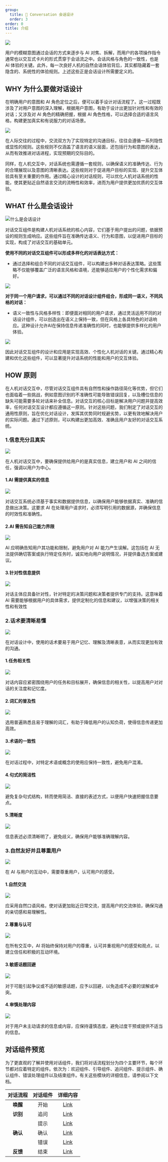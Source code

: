 ```yaml
---
group:
  title: 💭 Conversation 会话设计
  order: 3
order: 0
title: 介绍
---
```


![](https://mdn.alipayobjects.com/huamei_iwk9zp/afts/img/A*ohp_SLO1eaEAAAAAAAAAAAAADgCCAQ/fmt.webp)

用户的模糊意图通过会话的方式来逐步与 AI 对焦、拆解，而用户的各项操作指令通常也以交互式卡片的形式贯穿于会话流之中。会话风格与角色的一致性，也是 AI 体验的关键。此外，每一次良好人机的自然会话体验背后，其实都隐藏着一套隐含的、系统性的体验规则。上述这些正是会话设计所需要定义的。

## WHY 为什么要做对话设计

在明确用户的意图和 AI 角色定位之后，便可以着手设计对话流程了。这一过程既涉及了对用户意图的深入理解，根据用户意图，有助于设计出更加针对性和有效的对话；又涉及对 AI 角色的精确把握，根据 AI 角色性格，可以选择合适的语言风格，构建更加真实和有说服力的对话场景。

![](https://mdn.alipayobjects.com/huamei_iwk9zp/afts/img/A*C94kQK-GA9QAAAAAAAAAAAAADgCCAQ/fmt.webp)

在人际交往的过程中，交流双方为了实现特定的沟通目标，往往会遵循一系列隐性或显性的规则。这些规则不仅涵盖了语言的语义层面，还包括行为和意图的表达，从而有效推进对话进程，实现预期的交际目的。

同样，在人机交互中，对话系统也需遵循一套规则，以确保语义的准确传达、行为的合理展现以及意图的清晰表达。这些规则对于促进用户目标的实现、提升交互体验具有至关重要的作用。通过精心设计的对话规则，可以优化人机对话系统的性能，使其更贴近自然语言交流的流畅性和效率，进而为用户提供更加优质的交互体验。

## WHAT 什么是会话设计

![什么是会话设计](https://mdn.alipayobjects.com/huamei_iwk9zp/afts/img/A*QI3xQrObsI4AAAAAAAAAAAAADgCCAQ/fmt.webp)

对话交互组件是构建人机对话系统的核心内容，它们基于用户提出的问题，依据预设的规则生成响应。这些组件旨在准确传达语义、行为和意图，以促进用户目标的实现，构成了对话交互的基础单元。

**使用不同的对话交互组件可以形成多样化的对话表达方式：**

- 通过选择和组合不同的对话交互组件，可以构建出多种对话表达策略。这些策略不仅能够覆盖广泛的语言风格和语境，还能够适应用户的个性化需求和偏好。

![](https://mdn.alipayobjects.com/huamei_iwk9zp/afts/img/A*QROUQbGlvcwAAAAAAAAAAAAADgCCAQ/fmt.webp)

**对于同一个用户请求，可以通过不同的对话设计组件组合，形成同一语义，不同风格的对话：**

- 语义一致性与风格多样性：即便面对相同的用户请求，通过灵活运用不同的对话设计组件，可以创造出在语义上保持一致，但在风格上各具特色的对话响应。这种设计允许AI在保持信息传递准确性的同时，也能够提供多样化的用户体验。

![](https://mdn.alipayobjects.com/huamei_iwk9zp/afts/img/A*2q8gQZMp9l4AAAAAAAAAAAAADgCCAQ/fmt.webp)

因此对话交互组件的设计和应用是实现高效、个性化人机对话的关键。通过精心构建和优化这些组件，可以显著提升对话系统的性能和用户的交互体验。

## HOW 原则

在人机对话交互中，尽管对话交互组件具有自然性和操作路径简化等优势，但它们也面临着一些挑战，例如意图识别的不准确性可能导致错误回复，以及槽位信息的缺失可能需要多轮对话来补全信息。对话交互的核心目标是解决用户问题并提高效率，任何对话交互设计都应遵循这一原则。针对这些问题，我们制定了对话交互的通用性原则，旨在优化对话设计，发挥其优势同时规避劣势，以更有效地解决用户的实际问题。通过下述原则，可以构建出更加高效、准确且用户友好的对话交互系统。

### 1.信息充分且真实

![](https://mdn.alipayobjects.com/huamei_iwk9zp/afts/img/A*h_9JQLDK_JIAAAAAAAAAAAAADgCCAQ/fmt.webp)

在人机对话交互中，要确保提供给用户的是真实信息，建立用户和 AI 之间的信任，强调以用户为中心。

#### 1.AI 需提供真实的信息

<ImagePreview>
<img class="preview-img no-padding" src="https://mdn.alipayobjects.com/huamei_iwk9zp/afts/img/A*_SoFRY_Rm30AAAAAAAAAAAAADgCCAQ/fmt.webp">
</ImagePreview>

对话交互系统必须基于事实和数据提供信息，以确保用户能够依据真实、准确的信息做出决策。这要求 AI 在处理用户请求时，必须写明引用的数据源，并确保信息的时效性和准确性。

#### 2.AI 需告知自己能力界限

<ImagePreview>
<img class="preview-img no-padding" src="https://mdn.alipayobjects.com/huamei_iwk9zp/afts/img/A*83p9R7JFirgAAAAAAAAAAAAADgCCAQ/fmt.webp">
</ImagePreview>

AI 应明确告知用户其功能和限制，避免用户对 AI 能力产生误解。这包括在 AI 无法提供确切答案或执行特定任务时，诚实地向用户说明情况，并提供备选方案或建议。

#### 3.针对性信息提供

<ImagePreview>
<img class="preview-img no-padding" src="https://mdn.alipayobjects.com/huamei_iwk9zp/afts/img/A*BEkxTZKqypgAAAAAAAAAAAAADgCCAQ/fmt.webp">
</ImagePreview>

对话主体应具备针对性，针对特定的决策问题和决策者提供专门的支持。这意味着 AI 需要能够根据用户的具体需求，提供定制化的信息和建议，以增强决策的相关性和有效性

### 2.话术要清晰易懂

![](https://mdn.alipayobjects.com/huamei_iwk9zp/afts/img/A*sLjARY7FmvcAAAAAAAAAAAAADgCCAQ/fmt.webp)

在对话设计中，使用的话术要易于用户记忆、理解及清晰表意，从而实现更加有效的沟通。

#### 1.任务相关性

<ImagePreview>
<img class="preview-img no-padding" src="https://mdn.alipayobjects.com/huamei_iwk9zp/afts/img/A*wSo8Qa4UqI4AAAAAAAAAAAAADgCCAQ/fmt.webp">
</ImagePreview>

对话内容应紧密围绕用户的任务和目标展开，确保信息的相关性，以提高用户对对话的关注度和记忆度。

#### 2.词汇的普及性

<ImagePreview>
<img class="preview-img no-padding" src="https://mdn.alipayobjects.com/huamei_iwk9zp/afts/img/A*VSkrRLuLN2kAAAAAAAAAAAAADgCCAQ/fmt.webp">
</ImagePreview>

选用普遍熟悉且易于理解的词汇，有助于降低用户的认知负荷，使得信息传递更加高效。

#### 3.术语的一致性

<ImagePreview>
<img class="preview-img no-padding" src="https://mdn.alipayobjects.com/huamei_iwk9zp/afts/img/A*myBASJk_wp0AAAAAAAAAAAAADgCCAQ/fmt.webp">
</ImagePreview>

在对话过程中，对特定术语或概念的使用应保持一致性，避免用户混淆。

#### 4.句式的简洁性

<ImagePreview>
<img class="preview-img no-padding" src="https://mdn.alipayobjects.com/huamei_iwk9zp/afts/img/A*tRXKSahVc4wAAAAAAAAAAAAADgCCAQ/fmt.webp">
</ImagePreview>

避免复杂句式结构，转而使用简洁、直接的表述方式，以便用户快速把握信息要点。

#### 5.清晰度

<ImagePreview>
<img class="preview-img no-padding" src="https://mdn.alipayobjects.com/huamei_iwk9zp/afts/img/A*flR6QIBpFq0AAAAAAAAAAAAADgCCAQ/fmt.webp">
</ImagePreview>

信息表述必须清晰明了，避免歧义，确保用户能够准确理解内容。

### 3.自然友好并且尊重用户

![](https://mdn.alipayobjects.com/huamei_iwk9zp/afts/img/A*Dkx5Tat2d6IAAAAAAAAAAAAADgCCAQ/fmt.webp)

在 AI 与用户的互动中，需要尊重用户，认可用户的感受。

#### 1.自然交流

<ImagePreview>
<img class="preview-img no-padding" src="https://mdn.alipayobjects.com/huamei_iwk9zp/afts/img/A*hKpWR56DgjAAAAAAAAAAAAAADgCCAQ/fmt.webp">
</ImagePreview>

应采用自然口语风格，使对话更加贴近日常交流，提高用户的交流体验，确保沟通的亲切感和易理解性。

#### 2.尊重与认可

<ImagePreview>
<img class="preview-img no-padding" src="https://mdn.alipayobjects.com/huamei_iwk9zp/afts/img/A*WalpQrw9VvEAAAAAAAAAAAAADgCCAQ/fmt.webp">
</ImagePreview>

在所有交互中，AI 将始终保持对用户的尊重，认可并重视用户的感受和观点，以建立信任和积极的互动环境。

#### 3.敏感话题回避

<ImagePreview>
<img class="preview-img no-padding" src="https://mdn.alipayobjects.com/huamei_iwk9zp/afts/img/A*vY0wTbb5QKYAAAAAAAAAAAAADgCCAQ/fmt.webp">
</ImagePreview>

对于可能引起争议或不适的敏感话题，应予以回避，以免造成不必要的误解或冲突。

#### 4.审慎处理内容

<ImagePreview>
<img class="preview-img no-padding" src="https://mdn.alipayobjects.com/huamei_iwk9zp/afts/img/A*I2fZTL6_FpgAAAAAAAAAAAAADgCCAQ/fmt.webp">
</ImagePreview>

对于用户未主动请求的信息或内容，应保持谨慎态度，避免过度干预或提供不适当的信息。

## 对话组件预览

为了更直观的了解并使用对话组件，我们将对话流程划分为四个主要环节，每个环节都对应着特定的组件。依次为：欢迎组件、引导组件、追问组件、提示组件、确认组件、错误处理组件以及结束组件。有关这些模块的详细信息，请参阅以下文档。

| **对话流程** | **对话组件** |         **详细内容**         |
| :----------: | :----------: | :--------------------------: |
|   **唤醒**   |     开始     |   [Link](/docs/spec/start)   |
|   **识别**   |     追问     | [Link](/docs/spec/follow-up) |
|              |     提示     |   [Link](/docs/spec/hint)    |
|   **确认**   |     确认     |  [Link](/docs/spec/confirm)  |
|              |     错误     |   [Link](/docs/spec/error)   |
|   **反馈**   |     结束     |    [Link](/docs/spec/end)    |
